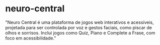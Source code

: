 # neuro-central
 "Neuro Central é uma plataforma de jogos web interativos e acessíveis, projetada para ser controlada por voz e gestos faciais, como piscar de olhos e sorrisos. Inclui jogos como Quiz, Piano e Complete a Frase, com foco em acessibilidade."
